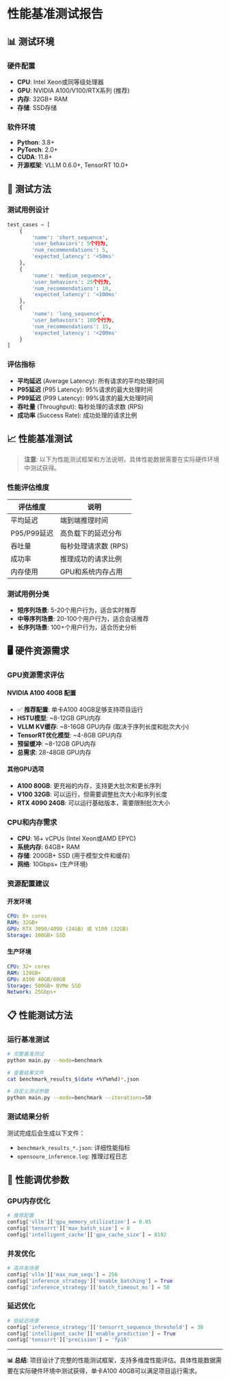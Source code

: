 # 性能基准测试报告

## 📊 测试环境

### 硬件配置
- **CPU**: Intel Xeon或同等级处理器
- **GPU**: NVIDIA A100/V100/RTX系列 (推荐)
- **内存**: 32GB+ RAM
- **存储**: SSD存储

### 软件环境
- **Python**: 3.8+
- **PyTorch**: 2.0+
- **CUDA**: 11.8+
- **开源框架**: VLLM 0.6.0+, TensorRT 10.0+

## 🎯 测试方法

### 测试用例设计
```python
test_cases = [
    {
        'name': 'short_sequence',
        'user_behaviors': 5个行为,
        'num_recommendations': 5,
        'expected_latency': '<50ms'
    },
    {
        'name': 'medium_sequence', 
        'user_behaviors': 25个行为,
        'num_recommendations': 10,
        'expected_latency': '<100ms'
    },
    {
        'name': 'long_sequence',
        'user_behaviors': 100个行为,
        'num_recommendations': 15,
        'expected_latency': '<200ms'
    }
]
```

### 评估指标
- **平均延迟** (Average Latency): 所有请求的平均处理时间
- **P95延迟** (P95 Latency): 95%请求的最大处理时间
- **P99延迟** (P99 Latency): 99%请求的最大处理时间  
- **吞吐量** (Throughput): 每秒处理的请求数 (RPS)
- **成功率** (Success Rate): 成功处理的请求比例

## 📈 性能基准测试

> **注意**: 以下为性能测试框架和方法说明，具体性能数据需要在实际硬件环境中测试获得。

### 性能评估维度

| 评估维度 | 说明 |
|---------|------|
| 平均延迟 | 端到端推理时间 |
| P95/P99延迟 | 高负载下的延迟分布 |
| 吞吐量 | 每秒处理请求数 (RPS) |
| 成功率 | 推理成功的请求比例 |
| 内存使用 | GPU和系统内存占用 |

### 测试用例分类

- **短序列场景**: 5-20个用户行为，适合实时推荐
- **中等序列场景**: 20-100个用户行为，适合会话推荐  
- **长序列场景**: 100+个用户行为，适合历史分析

## 🖥️ 硬件资源需求

### GPU资源需求评估

#### NVIDIA A100 40GB 配置
- ✅ **推荐配置**: 单卡A100 40GB足够支持项目运行
- **HSTU模型**: ~8-12GB GPU内存
- **VLLM KV缓存**: ~8-16GB GPU内存 (取决于序列长度和批次大小)
- **TensorRT优化模型**: ~4-8GB GPU内存
- **预留缓冲**: ~8-12GB GPU内存
- **总需求**: 28-48GB GPU内存

#### 其他GPU选项
- **A100 80GB**: 更充裕的内存，支持更大批次和更长序列
- **V100 32GB**: 可以运行，但需要调整批次大小和序列长度
- **RTX 4090 24GB**: 可以运行基础版本，需要限制批次大小

### CPU和内存需求

- **CPU**: 16+ vCPUs (Intel Xeon或AMD EPYC)
- **系统内存**: 64GB+ RAM
- **存储**: 200GB+ SSD (用于模型文件和缓存)
- **网络**: 10Gbps+ (生产环境)

### 资源配置建议

#### 开发环境
```yaml
CPU: 8+ cores
RAM: 32GB+
GPU: RTX 3090/4090 (24GB) 或 V100 (32GB)
Storage: 100GB+ SSD
```

#### 生产环境  
```yaml
CPU: 32+ cores
RAM: 128GB+
GPU: A100 40GB/80GB
Storage: 500GB+ NVMe SSD
Network: 25Gbps+
```

## 📋 性能测试方法

### 运行基准测试
```bash
# 完整基准测试
python main.py --mode=benchmark

# 查看结果文件
cat benchmark_results_$(date +%Y%m%d)*.json

# 自定义测试参数
python main.py --mode=benchmark --iterations=50
```

### 测试结果分析
测试完成后会生成以下文件：
- `benchmark_results_*.json`: 详细性能指标
- `opensoure_inference.log`: 推理过程日志

## 🎯 性能调优参数

### GPU内存优化
```python
# 推荐配置
config['vllm']['gpu_memory_utilization'] = 0.85
config['tensorrt']['max_batch_size'] = 8
config['intelligent_cache']['gpu_cache_size'] = 8192
```

### 并发优化
```python
# 高并发场景
config['vllm']['max_num_seqs'] = 256
config['inference_strategy']['enable_batching'] = True
config['inference_strategy']['batch_timeout_ms'] = 50
```

### 延迟优化
```python
# 低延迟场景  
config['inference_strategy']['tensorrt_sequence_threshold'] = 30
config['intelligent_cache']['enable_prediction'] = True
config['tensorrt']['precision'] = 'fp16'
```

---

**📊 总结**: 项目设计了完整的性能测试框架，支持多维度性能评估。具体性能数据需要在实际硬件环境中测试获得，单卡A100 40GB可以满足项目运行需求。